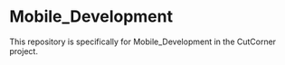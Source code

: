 # Mobile_Development
This repository is specifically for Mobile_Development in the CutCorner project.
